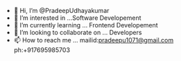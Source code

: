 - 👋 Hi, I’m @PradeepUdhayakumar
- 👀 I’m interested in ...Software Developement
- 🌱 I’m currently learning ... Frontend Developement
- 💞️ I’m looking to collaborate on ... Developers
- 📫 How to reach me ... mailid:pradeepu1071@gmail.com  ph:+917695985703

<!---
PradeepUdhayakumar/PradeepUdhayakumar is a ✨ special ✨ repository because its `README.md` (this file) appears on your GitHub profile.
You can click the Preview link to take a look at your changes.
--->

